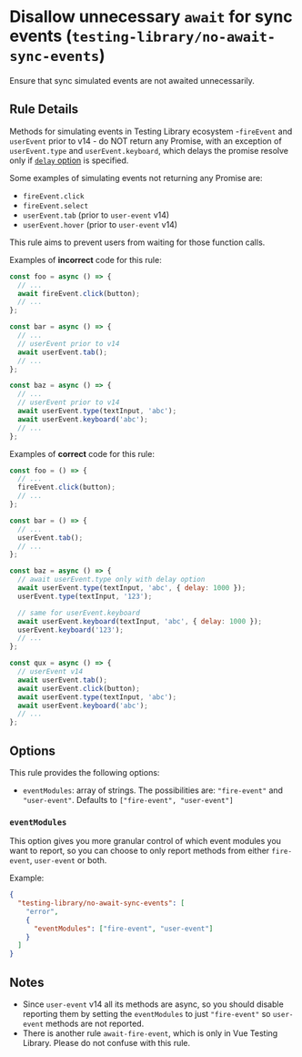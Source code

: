 # Disallow unnecessary `await` for sync events (`testing-library/no-await-sync-events`)

Ensure that sync simulated events are not awaited unnecessarily.

## Rule Details

Methods for simulating events in Testing Library ecosystem -`fireEvent` and `userEvent` prior to v14 -
do NOT return any Promise, with an exception of
`userEvent.type` and `userEvent.keyboard`, which delays the promise resolve only if [`delay`
option](https://github.com/testing-library/user-event#typeelement-text-options) is specified.

Some examples of simulating events not returning any Promise are:

- `fireEvent.click`
- `fireEvent.select`
- `userEvent.tab` (prior to `user-event` v14)
- `userEvent.hover` (prior to `user-event` v14)

This rule aims to prevent users from waiting for those function calls.

Examples of **incorrect** code for this rule:

```js
const foo = async () => {
  // ...
  await fireEvent.click(button);
  // ...
};

const bar = async () => {
  // ...
  // userEvent prior to v14
  await userEvent.tab();
  // ...
};

const baz = async () => {
  // ...
  // userEvent prior to v14
  await userEvent.type(textInput, 'abc');
  await userEvent.keyboard('abc');
  // ...
};
```

Examples of **correct** code for this rule:

```js
const foo = () => {
  // ...
  fireEvent.click(button);
  // ...
};

const bar = () => {
  // ...
  userEvent.tab();
  // ...
};

const baz = async () => {
  // await userEvent.type only with delay option
  await userEvent.type(textInput, 'abc', { delay: 1000 });
  userEvent.type(textInput, '123');

  // same for userEvent.keyboard
  await userEvent.keyboard(textInput, 'abc', { delay: 1000 });
  userEvent.keyboard('123');
  // ...
};

const qux = async () => {
  // userEvent v14
  await userEvent.tab();
  await userEvent.click(button);
  await userEvent.type(textInput, 'abc');
  await userEvent.keyboard('abc');
  // ...
};
```

## Options

This rule provides the following options:

- `eventModules`: array of strings. The possibilities are: `"fire-event"` and `"user-event"`. Defaults to `["fire-event", "user-event"]`

### `eventModules`

This option gives you more granular control of which event modules you want to report, so you can choose to only report methods from either `fire-event`, `user-event` or both.

Example:

```json
{
  "testing-library/no-await-sync-events": [
    "error",
    {
      "eventModules": ["fire-event", "user-event"]
    }
  ]
}
```

## Notes

- Since `user-event` v14 all its methods are async, so you should disable reporting them by setting the `eventModules` to just `"fire-event"` so `user-event` methods are not reported.
- There is another rule `await-fire-event`, which is only in Vue Testing
  Library. Please do not confuse with this rule.
